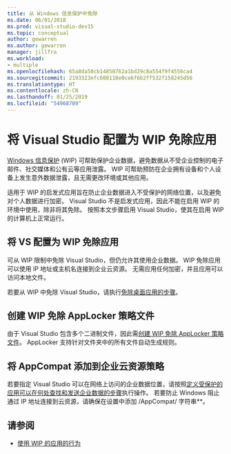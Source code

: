 ```yaml
---
title: 从 Windows 信息保护中免除
ms.date: 06/01/2018
ms.prod: visual-studio-dev15
ms.topic: conceptual
author: gewarren
ms.author: gewarren
manager: jillfra
ms.workload:
- multiple
ms.openlocfilehash: 65a8da50cb14850762a1bd29c8a554f9f4556ca4
ms.sourcegitcommit: 2193323efc608118e0ce6f6b2ff532f158245d56
ms.translationtype: HT
ms.contentlocale: zh-CN
ms.lasthandoff: 01/25/2019
ms.locfileid: "54968709"
---
```

# <a name="configure-visual-studio-as-a-wip-exempt-app"></a>将 Visual Studio 配置为 WIP 免除应用

[Windows 信息保护](/windows/security/information-protection/windows-information-protection/protect-enterprise-data-using-wip) (WIP) 可帮助保护企业数据，避免数据从不受企业控制的电子邮件、社交媒体和公有云等应用泄露。 WIP 可帮助预防在企业拥有设备和个人设备上发生意外数据泄露，且无需更改环境或其他应用。

适用于 WIP 的启发式应用旨在防止企业数据进入不受保护的网络位置，以及避免对个人数据进行加密。 Visual Studio 不是启发式应用，因此不能在启用 WIP 的环境中使用，除非将其免除。 按照本文步骤启用 Visual Studio，使其在启用 WIP 的计算机上正常运行。

## <a name="configure-vs-as-a-wip-exempt-app"></a>将 VS 配置为 WIP 免除应用

可从 WIP 限制中免除 Visual Studio，但仍允许其使用企业数据。 WIP 免除应用可以使用 IP 地址或主机名连接到企业云资源。 无需应用任何加密，并且应用可以访问本地文件。

若要从 WIP 中免除 Visual Studio，请执行[免除桌面应用的步骤](/windows/security/information-protection/windows-information-protection/create-wip-policy-using-intune-azure#exempt-apps-from-a-wip-policy)。

## <a name="create-a-wip-exempt-applocker-policy-file"></a>创建 WIP 免除 AppLocker 策略文件

由于 Visual Studio 包含多个二进制文件，因此需[创建 WIP 免除 AppLocker 策略文件](/windows/security/threat-protection/windows-defender-application-control/applocker/run-the-automatically-generate-rules-wizard)。 AppLocker 支持针对文件夹中的所有文件自动生成规则。

## <a name="add-appcompat-to-the-enterprise-cloud-resource-policy"></a>将 AppCompat 添加到企业云资源策略

若要指定 Visual Studio 可以在网络上访问的企业数据位置，请按照[定义受保护的应用可以在何处查找和发送企业数据的步骤](/windows/security/information-protection/windows-information-protection/create-wip-policy-using-intune-azure#choose-where-apps-can-access-enterprise-data)执行操作。 若要防止 Windows 阻止通过 IP 地址连接到云资源，请确保在设置中添加 /AppCompat/ 字符串\*\*。

## <a name="see-also"></a>请参阅

- [使用 WIP 的应用的行为](/windows/security/information-protection/windows-information-protection/app-behavior-with-wip)
